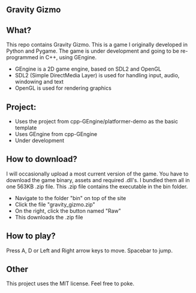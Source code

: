 Gravity Gizmo
----------
What?
-----
This repo contains Gravity Gizmo. This is a game I originally developed in Python and Pygame.
The game is under development and going to be re-programmed in C++, using GEngine.

- GEngine is a 2D game engine, based on SDL2 and OpenGL
- SDL2 (Simple DirectMedia Layer) is used for handling input, audio, windowing and text
- OpenGL is used for rendering graphics

Project:
---------
- Uses the project from cpp-GEngine/platformer-demo as the basic template
- Uses GEngine from cpp-GEngine
- Under development

How to download?
----------------
I will occasionally upload a most current version of the game.
You have to download the game binary, assets and required .dll's. I bundled them all in one 563KB .zip file.
This .zip file contains the executable in the bin folder.

- Navigate to the folder "bin" on top of the site
- Click the file "gravity_gizmo.zip"
- On the right, click the button named "Raw"
- This downloads the .zip file

How to play?
------------
Press A, D or Left and Right arrow keys to move. Spacebar to jump.

Other
-----
This project uses the MIT license. Feel free to poke.
